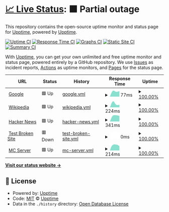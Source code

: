 # [📈 Live Status](https://up.ppodds.website): <!--live status--> **🟧 Partial outage**

This repository contains the open-source uptime monitor and status page for [Upptime](https://upptime.js.org), powered by [Upptime](https://github.com/upptime/upptime).

[![Uptime CI](https://github.com/ppodds/MCServerUptime/workflows/Uptime%20CI/badge.svg)](https://github.com/ppodds/MCServerUptime/actions?query=workflow%3A%22Uptime+CI%22)
[![Response Time CI](https://github.com/ppodds/MCServerUptime/workflows/Response%20Time%20CI/badge.svg)](https://github.com/ppodds/MCServerUptime/actions?query=workflow%3A%22Response+Time+CI%22)
[![Graphs CI](https://github.com/ppodds/MCServerUptime/workflows/Graphs%20CI/badge.svg)](https://github.com/ppodds/MCServerUptime/actions?query=workflow%3A%22Graphs+CI%22)
[![Static Site CI](https://github.com/ppodds/MCServerUptime/workflows/Static%20Site%20CI/badge.svg)](https://github.com/ppodds/MCServerUptime/actions?query=workflow%3A%22Static+Site+CI%22)
[![Summary CI](https://github.com/ppodds/MCServerUptime/workflows/Summary%20CI/badge.svg)](https://github.com/ppodds/MCServerUptime/actions?query=workflow%3A%22Summary+CI%22)

With [Upptime](https://upptime.js.org), you can get your own unlimited and free uptime monitor and status page, powered entirely by a GitHub repository. We use [Issues](https://github.com/upptime/upptime/issues) as incident reports, [Actions](https://github.com/ppodds/MCServerUptime/actions) as uptime monitors, and [Pages](https://up.ppodds.website) for the status page.

<!--start: status pages-->
<!-- This summary is generated by Upptime (https://github.com/upptime/upptime) -->
<!-- Do not edit this manually, your changes will be overwritten -->
<!-- prettier-ignore -->
| URL | Status | History | Response Time | Uptime |
| --- | ------ | ------- | ------------- | ------ |
| <img alt="" src="https://favicons.githubusercontent.com/www.google.com" height="13"> [Google](https://www.google.com) | 🟩 Up | [google.yml](https://github.com/ppodds/MCServerUptime/commits/HEAD/history/google.yml) | <details><summary><img alt="Response time graph" src="./graphs/google/response-time-week.png" height="20"> 77ms</summary><br><a href="https://ppodds.github.io/MCServerUptime/history/google"><img alt="Response time 77" src="https://img.shields.io/endpoint?url=https%3A%2F%2Fraw.githubusercontent.com%2Fppodds%2FMCServerUptime%2FHEAD%2Fapi%2Fgoogle%2Fresponse-time.json"></a><br><a href="https://ppodds.github.io/MCServerUptime/history/google"><img alt="24-hour response time 77" src="https://img.shields.io/endpoint?url=https%3A%2F%2Fraw.githubusercontent.com%2Fppodds%2FMCServerUptime%2FHEAD%2Fapi%2Fgoogle%2Fresponse-time-day.json"></a><br><a href="https://ppodds.github.io/MCServerUptime/history/google"><img alt="7-day response time 77" src="https://img.shields.io/endpoint?url=https%3A%2F%2Fraw.githubusercontent.com%2Fppodds%2FMCServerUptime%2FHEAD%2Fapi%2Fgoogle%2Fresponse-time-week.json"></a><br><a href="https://ppodds.github.io/MCServerUptime/history/google"><img alt="30-day response time 77" src="https://img.shields.io/endpoint?url=https%3A%2F%2Fraw.githubusercontent.com%2Fppodds%2FMCServerUptime%2FHEAD%2Fapi%2Fgoogle%2Fresponse-time-month.json"></a><br><a href="https://ppodds.github.io/MCServerUptime/history/google"><img alt="1-year response time 77" src="https://img.shields.io/endpoint?url=https%3A%2F%2Fraw.githubusercontent.com%2Fppodds%2FMCServerUptime%2FHEAD%2Fapi%2Fgoogle%2Fresponse-time-year.json"></a></details> | <details><summary><a href="https://ppodds.github.io/MCServerUptime/history/google">100.00%</a></summary><a href="https://ppodds.github.io/MCServerUptime/history/google"><img alt="All-time uptime 100.00%" src="https://img.shields.io/endpoint?url=https%3A%2F%2Fraw.githubusercontent.com%2Fppodds%2FMCServerUptime%2FHEAD%2Fapi%2Fgoogle%2Fuptime.json"></a><br><a href="https://ppodds.github.io/MCServerUptime/history/google"><img alt="24-hour uptime 100.00%" src="https://img.shields.io/endpoint?url=https%3A%2F%2Fraw.githubusercontent.com%2Fppodds%2FMCServerUptime%2FHEAD%2Fapi%2Fgoogle%2Fuptime-day.json"></a><br><a href="https://ppodds.github.io/MCServerUptime/history/google"><img alt="7-day uptime 100.00%" src="https://img.shields.io/endpoint?url=https%3A%2F%2Fraw.githubusercontent.com%2Fppodds%2FMCServerUptime%2FHEAD%2Fapi%2Fgoogle%2Fuptime-week.json"></a><br><a href="https://ppodds.github.io/MCServerUptime/history/google"><img alt="30-day uptime 100.00%" src="https://img.shields.io/endpoint?url=https%3A%2F%2Fraw.githubusercontent.com%2Fppodds%2FMCServerUptime%2FHEAD%2Fapi%2Fgoogle%2Fuptime-month.json"></a><br><a href="https://ppodds.github.io/MCServerUptime/history/google"><img alt="1-year uptime 100.00%" src="https://img.shields.io/endpoint?url=https%3A%2F%2Fraw.githubusercontent.com%2Fppodds%2FMCServerUptime%2FHEAD%2Fapi%2Fgoogle%2Fuptime-year.json"></a></details>
| <img alt="" src="https://favicons.githubusercontent.com/en.wikipedia.org" height="13"> [Wikipedia](https://en.wikipedia.org) | 🟩 Up | [wikipedia.yml](https://github.com/ppodds/MCServerUptime/commits/HEAD/history/wikipedia.yml) | <details><summary><img alt="Response time graph" src="./graphs/wikipedia/response-time-week.png" height="20"> 224ms</summary><br><a href="https://ppodds.github.io/MCServerUptime/history/wikipedia"><img alt="Response time 224" src="https://img.shields.io/endpoint?url=https%3A%2F%2Fraw.githubusercontent.com%2Fppodds%2FMCServerUptime%2FHEAD%2Fapi%2Fwikipedia%2Fresponse-time.json"></a><br><a href="https://ppodds.github.io/MCServerUptime/history/wikipedia"><img alt="24-hour response time 224" src="https://img.shields.io/endpoint?url=https%3A%2F%2Fraw.githubusercontent.com%2Fppodds%2FMCServerUptime%2FHEAD%2Fapi%2Fwikipedia%2Fresponse-time-day.json"></a><br><a href="https://ppodds.github.io/MCServerUptime/history/wikipedia"><img alt="7-day response time 224" src="https://img.shields.io/endpoint?url=https%3A%2F%2Fraw.githubusercontent.com%2Fppodds%2FMCServerUptime%2FHEAD%2Fapi%2Fwikipedia%2Fresponse-time-week.json"></a><br><a href="https://ppodds.github.io/MCServerUptime/history/wikipedia"><img alt="30-day response time 224" src="https://img.shields.io/endpoint?url=https%3A%2F%2Fraw.githubusercontent.com%2Fppodds%2FMCServerUptime%2FHEAD%2Fapi%2Fwikipedia%2Fresponse-time-month.json"></a><br><a href="https://ppodds.github.io/MCServerUptime/history/wikipedia"><img alt="1-year response time 224" src="https://img.shields.io/endpoint?url=https%3A%2F%2Fraw.githubusercontent.com%2Fppodds%2FMCServerUptime%2FHEAD%2Fapi%2Fwikipedia%2Fresponse-time-year.json"></a></details> | <details><summary><a href="https://ppodds.github.io/MCServerUptime/history/wikipedia">100.00%</a></summary><a href="https://ppodds.github.io/MCServerUptime/history/wikipedia"><img alt="All-time uptime 100.00%" src="https://img.shields.io/endpoint?url=https%3A%2F%2Fraw.githubusercontent.com%2Fppodds%2FMCServerUptime%2FHEAD%2Fapi%2Fwikipedia%2Fuptime.json"></a><br><a href="https://ppodds.github.io/MCServerUptime/history/wikipedia"><img alt="24-hour uptime 100.00%" src="https://img.shields.io/endpoint?url=https%3A%2F%2Fraw.githubusercontent.com%2Fppodds%2FMCServerUptime%2FHEAD%2Fapi%2Fwikipedia%2Fuptime-day.json"></a><br><a href="https://ppodds.github.io/MCServerUptime/history/wikipedia"><img alt="7-day uptime 100.00%" src="https://img.shields.io/endpoint?url=https%3A%2F%2Fraw.githubusercontent.com%2Fppodds%2FMCServerUptime%2FHEAD%2Fapi%2Fwikipedia%2Fuptime-week.json"></a><br><a href="https://ppodds.github.io/MCServerUptime/history/wikipedia"><img alt="30-day uptime 100.00%" src="https://img.shields.io/endpoint?url=https%3A%2F%2Fraw.githubusercontent.com%2Fppodds%2FMCServerUptime%2FHEAD%2Fapi%2Fwikipedia%2Fuptime-month.json"></a><br><a href="https://ppodds.github.io/MCServerUptime/history/wikipedia"><img alt="1-year uptime 100.00%" src="https://img.shields.io/endpoint?url=https%3A%2F%2Fraw.githubusercontent.com%2Fppodds%2FMCServerUptime%2FHEAD%2Fapi%2Fwikipedia%2Fuptime-year.json"></a></details>
| <img alt="" src="https://favicons.githubusercontent.com/news.ycombinator.com" height="13"> [Hacker News](https://news.ycombinator.com) | 🟩 Up | [hacker-news.yml](https://github.com/ppodds/MCServerUptime/commits/HEAD/history/hacker-news.yml) | <details><summary><img alt="Response time graph" src="./graphs/hacker-news/response-time-week.png" height="20"> 341ms</summary><br><a href="https://ppodds.github.io/MCServerUptime/history/hacker-news"><img alt="Response time 341" src="https://img.shields.io/endpoint?url=https%3A%2F%2Fraw.githubusercontent.com%2Fppodds%2FMCServerUptime%2FHEAD%2Fapi%2Fhacker-news%2Fresponse-time.json"></a><br><a href="https://ppodds.github.io/MCServerUptime/history/hacker-news"><img alt="24-hour response time 341" src="https://img.shields.io/endpoint?url=https%3A%2F%2Fraw.githubusercontent.com%2Fppodds%2FMCServerUptime%2FHEAD%2Fapi%2Fhacker-news%2Fresponse-time-day.json"></a><br><a href="https://ppodds.github.io/MCServerUptime/history/hacker-news"><img alt="7-day response time 341" src="https://img.shields.io/endpoint?url=https%3A%2F%2Fraw.githubusercontent.com%2Fppodds%2FMCServerUptime%2FHEAD%2Fapi%2Fhacker-news%2Fresponse-time-week.json"></a><br><a href="https://ppodds.github.io/MCServerUptime/history/hacker-news"><img alt="30-day response time 341" src="https://img.shields.io/endpoint?url=https%3A%2F%2Fraw.githubusercontent.com%2Fppodds%2FMCServerUptime%2FHEAD%2Fapi%2Fhacker-news%2Fresponse-time-month.json"></a><br><a href="https://ppodds.github.io/MCServerUptime/history/hacker-news"><img alt="1-year response time 341" src="https://img.shields.io/endpoint?url=https%3A%2F%2Fraw.githubusercontent.com%2Fppodds%2FMCServerUptime%2FHEAD%2Fapi%2Fhacker-news%2Fresponse-time-year.json"></a></details> | <details><summary><a href="https://ppodds.github.io/MCServerUptime/history/hacker-news">100.00%</a></summary><a href="https://ppodds.github.io/MCServerUptime/history/hacker-news"><img alt="All-time uptime 100.00%" src="https://img.shields.io/endpoint?url=https%3A%2F%2Fraw.githubusercontent.com%2Fppodds%2FMCServerUptime%2FHEAD%2Fapi%2Fhacker-news%2Fuptime.json"></a><br><a href="https://ppodds.github.io/MCServerUptime/history/hacker-news"><img alt="24-hour uptime 100.00%" src="https://img.shields.io/endpoint?url=https%3A%2F%2Fraw.githubusercontent.com%2Fppodds%2FMCServerUptime%2FHEAD%2Fapi%2Fhacker-news%2Fuptime-day.json"></a><br><a href="https://ppodds.github.io/MCServerUptime/history/hacker-news"><img alt="7-day uptime 100.00%" src="https://img.shields.io/endpoint?url=https%3A%2F%2Fraw.githubusercontent.com%2Fppodds%2FMCServerUptime%2FHEAD%2Fapi%2Fhacker-news%2Fuptime-week.json"></a><br><a href="https://ppodds.github.io/MCServerUptime/history/hacker-news"><img alt="30-day uptime 100.00%" src="https://img.shields.io/endpoint?url=https%3A%2F%2Fraw.githubusercontent.com%2Fppodds%2FMCServerUptime%2FHEAD%2Fapi%2Fhacker-news%2Fuptime-month.json"></a><br><a href="https://ppodds.github.io/MCServerUptime/history/hacker-news"><img alt="1-year uptime 100.00%" src="https://img.shields.io/endpoint?url=https%3A%2F%2Fraw.githubusercontent.com%2Fppodds%2FMCServerUptime%2FHEAD%2Fapi%2Fhacker-news%2Fuptime-year.json"></a></details>
| <img alt="" src="https://favicons.githubusercontent.com/thissitedoesnotexist.koj.co" height="13"> [Test Broken Site](https://thissitedoesnotexist.koj.co) | 🟥 Down | [test-broken-site.yml](https://github.com/ppodds/MCServerUptime/commits/HEAD/history/test-broken-site.yml) | <details><summary><img alt="Response time graph" src="./graphs/test-broken-site/response-time-week.png" height="20"> 0ms</summary><br><a href="https://ppodds.github.io/MCServerUptime/history/test-broken-site"><img alt="Response time 0" src="https://img.shields.io/endpoint?url=https%3A%2F%2Fraw.githubusercontent.com%2Fppodds%2FMCServerUptime%2FHEAD%2Fapi%2Ftest-broken-site%2Fresponse-time.json"></a><br><a href="https://ppodds.github.io/MCServerUptime/history/test-broken-site"><img alt="24-hour response time 0" src="https://img.shields.io/endpoint?url=https%3A%2F%2Fraw.githubusercontent.com%2Fppodds%2FMCServerUptime%2FHEAD%2Fapi%2Ftest-broken-site%2Fresponse-time-day.json"></a><br><a href="https://ppodds.github.io/MCServerUptime/history/test-broken-site"><img alt="7-day response time 0" src="https://img.shields.io/endpoint?url=https%3A%2F%2Fraw.githubusercontent.com%2Fppodds%2FMCServerUptime%2FHEAD%2Fapi%2Ftest-broken-site%2Fresponse-time-week.json"></a><br><a href="https://ppodds.github.io/MCServerUptime/history/test-broken-site"><img alt="30-day response time 0" src="https://img.shields.io/endpoint?url=https%3A%2F%2Fraw.githubusercontent.com%2Fppodds%2FMCServerUptime%2FHEAD%2Fapi%2Ftest-broken-site%2Fresponse-time-month.json"></a><br><a href="https://ppodds.github.io/MCServerUptime/history/test-broken-site"><img alt="1-year response time 0" src="https://img.shields.io/endpoint?url=https%3A%2F%2Fraw.githubusercontent.com%2Fppodds%2FMCServerUptime%2FHEAD%2Fapi%2Ftest-broken-site%2Fresponse-time-year.json"></a></details> | <details><summary><a href="https://ppodds.github.io/MCServerUptime/history/test-broken-site">100.00%</a></summary><a href="https://ppodds.github.io/MCServerUptime/history/test-broken-site"><img alt="All-time uptime 100.00%" src="https://img.shields.io/endpoint?url=https%3A%2F%2Fraw.githubusercontent.com%2Fppodds%2FMCServerUptime%2FHEAD%2Fapi%2Ftest-broken-site%2Fuptime.json"></a><br><a href="https://ppodds.github.io/MCServerUptime/history/test-broken-site"><img alt="24-hour uptime 100.00%" src="https://img.shields.io/endpoint?url=https%3A%2F%2Fraw.githubusercontent.com%2Fppodds%2FMCServerUptime%2FHEAD%2Fapi%2Ftest-broken-site%2Fuptime-day.json"></a><br><a href="https://ppodds.github.io/MCServerUptime/history/test-broken-site"><img alt="7-day uptime 100.00%" src="https://img.shields.io/endpoint?url=https%3A%2F%2Fraw.githubusercontent.com%2Fppodds%2FMCServerUptime%2FHEAD%2Fapi%2Ftest-broken-site%2Fuptime-week.json"></a><br><a href="https://ppodds.github.io/MCServerUptime/history/test-broken-site"><img alt="30-day uptime 100.00%" src="https://img.shields.io/endpoint?url=https%3A%2F%2Fraw.githubusercontent.com%2Fppodds%2FMCServerUptime%2FHEAD%2Fapi%2Ftest-broken-site%2Fuptime-month.json"></a><br><a href="https://ppodds.github.io/MCServerUptime/history/test-broken-site"><img alt="1-year uptime 100.00%" src="https://img.shields.io/endpoint?url=https%3A%2F%2Fraw.githubusercontent.com%2Fppodds%2FMCServerUptime%2FHEAD%2Fapi%2Ftest-broken-site%2Fuptime-year.json"></a></details>
| <img alt="" src="https://favicons.githubusercontent.com/null" height="13"> [MC Server](ppodds.website) | 🟩 Up | [mc-server.yml](https://github.com/ppodds/MCServerUptime/commits/HEAD/history/mc-server.yml) | <details><summary><img alt="Response time graph" src="./graphs/mc-server/response-time-week.png" height="20"> 214ms</summary><br><a href="https://ppodds.github.io/MCServerUptime/history/mc-server"><img alt="Response time 214" src="https://img.shields.io/endpoint?url=https%3A%2F%2Fraw.githubusercontent.com%2Fppodds%2FMCServerUptime%2FHEAD%2Fapi%2Fmc-server%2Fresponse-time.json"></a><br><a href="https://ppodds.github.io/MCServerUptime/history/mc-server"><img alt="24-hour response time 214" src="https://img.shields.io/endpoint?url=https%3A%2F%2Fraw.githubusercontent.com%2Fppodds%2FMCServerUptime%2FHEAD%2Fapi%2Fmc-server%2Fresponse-time-day.json"></a><br><a href="https://ppodds.github.io/MCServerUptime/history/mc-server"><img alt="7-day response time 214" src="https://img.shields.io/endpoint?url=https%3A%2F%2Fraw.githubusercontent.com%2Fppodds%2FMCServerUptime%2FHEAD%2Fapi%2Fmc-server%2Fresponse-time-week.json"></a><br><a href="https://ppodds.github.io/MCServerUptime/history/mc-server"><img alt="30-day response time 214" src="https://img.shields.io/endpoint?url=https%3A%2F%2Fraw.githubusercontent.com%2Fppodds%2FMCServerUptime%2FHEAD%2Fapi%2Fmc-server%2Fresponse-time-month.json"></a><br><a href="https://ppodds.github.io/MCServerUptime/history/mc-server"><img alt="1-year response time 214" src="https://img.shields.io/endpoint?url=https%3A%2F%2Fraw.githubusercontent.com%2Fppodds%2FMCServerUptime%2FHEAD%2Fapi%2Fmc-server%2Fresponse-time-year.json"></a></details> | <details><summary><a href="https://ppodds.github.io/MCServerUptime/history/mc-server">100.00%</a></summary><a href="https://ppodds.github.io/MCServerUptime/history/mc-server"><img alt="All-time uptime 100.00%" src="https://img.shields.io/endpoint?url=https%3A%2F%2Fraw.githubusercontent.com%2Fppodds%2FMCServerUptime%2FHEAD%2Fapi%2Fmc-server%2Fuptime.json"></a><br><a href="https://ppodds.github.io/MCServerUptime/history/mc-server"><img alt="24-hour uptime 100.00%" src="https://img.shields.io/endpoint?url=https%3A%2F%2Fraw.githubusercontent.com%2Fppodds%2FMCServerUptime%2FHEAD%2Fapi%2Fmc-server%2Fuptime-day.json"></a><br><a href="https://ppodds.github.io/MCServerUptime/history/mc-server"><img alt="7-day uptime 100.00%" src="https://img.shields.io/endpoint?url=https%3A%2F%2Fraw.githubusercontent.com%2Fppodds%2FMCServerUptime%2FHEAD%2Fapi%2Fmc-server%2Fuptime-week.json"></a><br><a href="https://ppodds.github.io/MCServerUptime/history/mc-server"><img alt="30-day uptime 100.00%" src="https://img.shields.io/endpoint?url=https%3A%2F%2Fraw.githubusercontent.com%2Fppodds%2FMCServerUptime%2FHEAD%2Fapi%2Fmc-server%2Fuptime-month.json"></a><br><a href="https://ppodds.github.io/MCServerUptime/history/mc-server"><img alt="1-year uptime 100.00%" src="https://img.shields.io/endpoint?url=https%3A%2F%2Fraw.githubusercontent.com%2Fppodds%2FMCServerUptime%2FHEAD%2Fapi%2Fmc-server%2Fuptime-year.json"></a></details>

<!--end: status pages-->

[**Visit our status website →**](https://up.ppodds.website)

## 📄 License

- Powered by: [Upptime](https://github.com/upptime/upptime)
- Code: [MIT](./LICENSE) © [Upptime](https://upptime.js.org)
- Data in the `./history` directory: [Open Database License](https://opendatacommons.org/licenses/odbl/1-0/)

